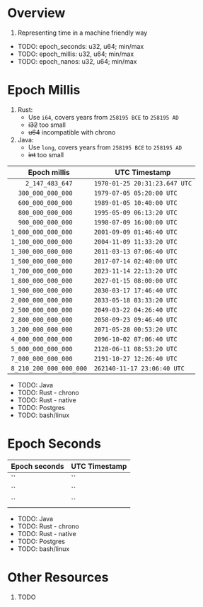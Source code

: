 # Overview
1. Representing time in a machine friendly way


- TODO: epoch_seconds: u32, u64; min/max
- TODO: epoch_millis: u32, u64; min/max
- TODO: epoch_nanos: u32, u64; min/max


# Epoch Millis
1. Rust:
    - Use `i64`, covers years from `258195 BCE` to `258195 AD`
    - ~~i32~~ too small
    - ~~u64~~ incompatible with chrono
1. Java:
    - Use `long`, covers years from `258195 BCE` to `258195 AD`
    - ~~int~~ too small


|Epoch millis| UTC Timestamp|
| ---|---|
|`    2_147_483_647`|`1970-01-25 20:31:23.647 UTC`|
|`  300_000_000_000`|`1979-07-05 05:20:00 UTC`|
|`  600_000_000_000`|`1989-01-05 10:40:00 UTC`|
|`  800_000_000_000`|`1995-05-09 06:13:20 UTC`|
|`  900_000_000_000`|`1998-07-09 16:00:00 UTC`|
|`1_000_000_000_000`|`2001-09-09 01:46:40 UTC`|
|`1_100_000_000_000`|`2004-11-09 11:33:20 UTC`|
|`1_300_000_000_000`|`2011-03-13 07:06:40 UTC`|
|`1_500_000_000_000`|`2017-07-14 02:40:00 UTC`|
|`1_700_000_000_000`|`2023-11-14 22:13:20 UTC`|
|`1_800_000_000_000`|`2027-01-15 08:00:00 UTC`|
|`1_900_000_000_000`|`2030-03-17 17:46:40 UTC`|
|`2_000_000_000_000`|`2033-05-18 03:33:20 UTC`|
|`2_500_000_000_000`|`2049-03-22 04:26:40 UTC`|
|`2_800_000_000_000`|`2058-09-23 09:46:40 UTC`|
|`3_200_000_000_000`|`2071-05-28 00:53:20 UTC`|
|`4_000_000_000_000`|`2096-10-02 07:06:40 UTC`|
|`5_000_000_000_000`|`2128-06-11 08:53:20 UTC`|
|`7_000_000_000_000`|`2191-10-27 12:26:40 UTC`|
|`8_210_200_000_000_000`|`262140-11-17 23:06:40 UTC`|


- TODO: Java
- TODO: Rust - chrono
- TODO: Rust - native
- TODO: Postgres
- TODO: bash/linux


# Epoch Seconds
|Epoch seconds| UTC Timestamp|
| ---|---|
|``|``|
|``|``|
|``|``|



- TODO: Java
- TODO: Rust - chrono
- TODO: Rust - native
- TODO: Postgres
- TODO: bash/linux


# Other Resources
1. TODO

